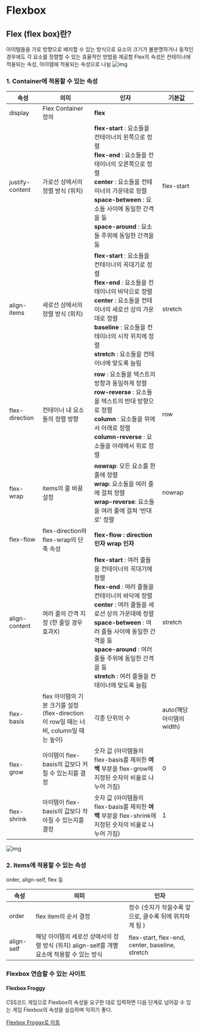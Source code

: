 # Flexbox

## Flex (flex box)란?

아이템들을 가로 방향으로 배치할 수 있는 방식으로 요소의 크기가 불분명하거나 동적인 경우에도 각 요소를 정렬할 수 있는 효율적인 방법을 제공함
Flex의 속성은 컨테이너에 적용되는 속성, 아이템에 적용되는 속성으로 나뉨
![img](https://velog.velcdn.com/images%2Fsukong%2Fpost%2F5a3bb83e-7521-451e-add5-0ddb5dbf24ea%2Fimage.png)

### 1. Container에 적용할 수 있는 속성

| 속성            | 의미                                                         | 인자                                                         | 기본값                    |
| --------------- | ------------------------------------------------------------ | ------------------------------------------------------------ | ------------------------- |
| display         | Flex Container 정의                                          | **flex**                                                     |                           |
| justify-content | 가로선 상에서의 정렬 방식 (위치)                             | **flex-start** : 요소들을 컨테이너의 왼쪽으로 정렬 <br />**flex-end** : 요소들을 컨테이너의 오른쪽으로 정렬<br />**center** : 요소들을 컨테이너의 가운데로 정렬 <br />**space-between** : 요소들 사이에 동일한 간격을 둠 <br />**space-around** : 요소들 주위에 동일한 간격을 둠 | flex-start                |
| align-items     | 세로선 상에서의 정렬 방식 (위치)                             | **flex-start** : 요소들을 컨테이너의 꼭대기로 정렬<br />**flex-end** : 요소들을 컨테이너의 바닥으로 정렬 <br />**center** : 요소들을 컨테이너의 세로선 상의 가운데로 정렬 <br />**baseline** : 요소들을 컨테이너의 시작 위치에 정렬 <br />**stretch** : 요소들을 컨테이너에 맞도록 늘림 | stretch                   |
| flex-direction  | 컨테이너 내 요소들의 정렬 방향                               | **row** : 요소들을 텍스트의 방향과 동일하게 정렬 <br />**row-reverse** : 요소들을 텍스트의 반대 방향으로 정렬 <br />**column** : 요소들을 위에서 아래로 정렬 <br />**column-reverse** : 요소들을 아래에서 위로 정렬 | row                       |
| flex-wrap       | items의 줄 바꿈 설정                                         | **nowrap**: 모든 요소를 한 줄에 정렬 <br />**wrap**: 요소들을 여러 줄에 걸쳐 정렬 <br />**wrap-reverse**: 요소들을 여러 줄에 걸쳐 '반대로' 정렬 | nowrap                    |
| flex-flow       | flex-direction와 flex-wrap의 단축 속성                       | **flex-flow : direction 인자 wrap 인자**                     |                           |
| align-content   | 여러 줄의 간격 지정 (한 줄일 경우 효과X)                     | **flex-start** : 여러 줄들을 컨테이너의 꼭대기에 정렬 <br />**flex-end** : 여러 줄들을 컨테이너의 바닥에 정렬 <br />**center** : 여러 줄들을 세로선 상의 가운데에 정렬 <br />**space-between** : 여러 줄들 사이에 동일한 간격을 둠 <br />**space-around** : 여러 줄들 주위에 동일한 간격을 둠 <br />**stretch** : 여러 줄들을 컨테이너에 맞도록 늘림 | stretch                   |
| flex-basis      | flex 아이템의 기본 크기를 설정 <br />(flex-direction이 row일 때는 너비, column일 때는 높이) | 각종 단위의 수                                               | auto(해당 아이템의 width) |
| flex-grow       | 아이템이 flex-basis의 값보다 커질 수 있는지를 결정           | 숫자 값 (아이템들의 flex-basis를 제외한 **여백** 부분을 flex-grow에 지정된 숫자의 비율로 나누어 가짐) | 0                         |
| flex-shrink     | 아이템이 flex-basis의 값보다 작아질 수 있는지를 결정         | 숫자 값 (아이템들의 flex-basis를 제외한 **여백** 부분을 flex-shrink에 지정된 숫자의 비율로 나누어 가짐) | 1                         |

![img](https://studiomeal.com/wp-content/uploads/2020/01/10-1.jpg)

### 2. Items에 적용할 수 있는 속성

order, align-self, flex 등

| 속성       | 의미                                                         | 인자                                                    |
| ---------- | ------------------------------------------------------------ | ------------------------------------------------------- |
| order      | flex item의 순서 결정                                        | 정수 (숫자가 작을수록 앞으로, 클수록 뒤에 위치하게 됨 ) |
| align-self | 해당 아이템의 세로선 상에서의 정렬 방식 (위치) align-self를 개별 요소에 적용할 수 있는 방식 | flex-start, flex-end, center, baseline, stretch         |



### Flexbox 연습할 수 있는 사이트

#### Flexbox Froggy

CSS코드 게임으로 Flexbox의 속성을 요구한 대로 입력하면 다음 단계로 넘어갈 수 있는 게임
Flexbox의 속성을 실습하며 익히기 좋다.

[Flexbox Froggy로 이동](https://flexboxfroggy.com/#ko)